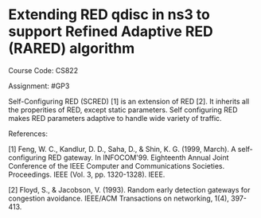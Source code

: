 # Extending RED qdisc in ns­3 to support Refined Adaptive RED (RARED) algorithm
Course Code: CS822

Assignment: #GP3

Self-Configuring RED (SCRED) [1] is an extension of RED [2]. It inherits all the properities of RED, except static parameters. Self configuring RED makes RED parameters adaptive to handle wide variety of traffic.

References:

[1] Feng, W. C., Kandlur, D. D., Saha, D., & Shin, K. G. (1999, March). A self-configuring RED gateway. In INFOCOM'99. Eighteenth Annual Joint Conference of the IEEE Computer and Communications Societies. Proceedings. IEEE (Vol. 3, pp. 1320-1328). IEEE.

[2] Floyd, S., & Jacobson, V. (1993). Random early detection gateways for congestion avoidance. IEEE/ACM Transactions on networking, 1(4), 397-413.
